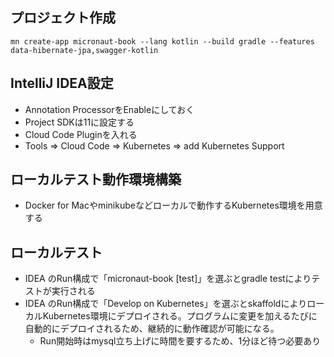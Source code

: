 
## プロジェクト作成

```shell script
mn create-app micronaut-book --lang kotlin --build gradle --features data-hibernate-jpa,swagger-kotlin
```

## IntelliJ IDEA設定

- Annotation ProcessorをEnableにしておく
- Project SDKは11に設定する
- Cloud Code Pluginを入れる
- Tools => Cloud Code => Kubernetes => add Kubernetes Support

## ローカルテスト動作環境構築

- Docker for Macやminikubeなどローカルで動作するKubernetes環境を用意する

## ローカルテスト

- IDEA のRun構成で「micronaut-book [test]」を選ぶとgradle testによりテストが実行される
- IDEA のRun構成で「Develop on Kubernetes」を選ぶとskaffoldによりローカルKubernetes環境にデプロイされる。プログラムに変更を加えるたびに自動的にデプロイされるため、継続的に動作確認が可能になる。
  - Run開始時はmysql立ち上げに時間を要するため、1分ほど待つ必要あり